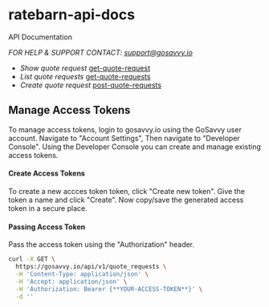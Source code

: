 # ratebarn-api-docs

API Documentation

*FOR HELP & SUPPORT CONTACT: support@gosavvy.io*

- *Show quote request* [get-quote-request](https://github.com/ratebarn/ratebarn-api-docs/blob/master/resource-get-quote-request.md)
- *List quote requests* [get-quote-requests](https://github.com/ratebarn/ratebarn-api-docs/blob/master/resource-get-quote-requests.md)
- *Create quote request* [post-quote-requests](https://github.com/ratebarn/ratebarn-api-docs/blob/master/resource-post-quote-requests.md)

## Manage Access Tokens

To manage access tokens, login to gosavvy.io using the GoSavvy user account. Navigate to "Account Settings", Then navigate to "Developer Console". Using the Developer Console you can create and manage existing access tokens. 

#### Create Access Tokens
To create a new accces token token, click "Create new token". Give the token a name and click "Create". Now copy/save the generated access token in a secure place.      


#### Passing Access Token

Pass the access token using the "Authorization" header.

```bash
curl -X GET \
  https://gosavvy.io/api/v1/quote_requests \
  -H 'Content-Type: application/json' \
  -H 'Accept: application/json' \
  -H 'Authorization: Bearer {**YOUR-ACCESS-TOKEN**}' \
  -d ''
```
